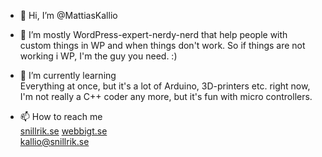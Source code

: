 - 👋 Hi, I’m @MattiasKallio
- 👀 I’m mostly WordPress-expert-nerdy-nerd that help people with custom things in WP and when things don't work. So if things are not working i WP, I'm the guy you need. :)
- 🌱 I’m currently learning<br />
Everything at once, but it's a lot of Arduino, 3D-printers etc. right now, I'm not really a C++ coder any more, but it's fun with micro controllers.

- 📫 How to reach me<br />
<a href="https://snillrik.se">snillrik.se</a>
<a href="https://webbigt.se">webbigt.se</a><br />
<a href="mailto:kallio@snillrik.se">kallio@snillrik.se</a>

<!---
MattiasKallio/MattiasKallio is a ✨ special ✨ repository because its `README.md` (this file) appears on your GitHub profile.
You can click the Preview link to take a look at your changes.
--->
